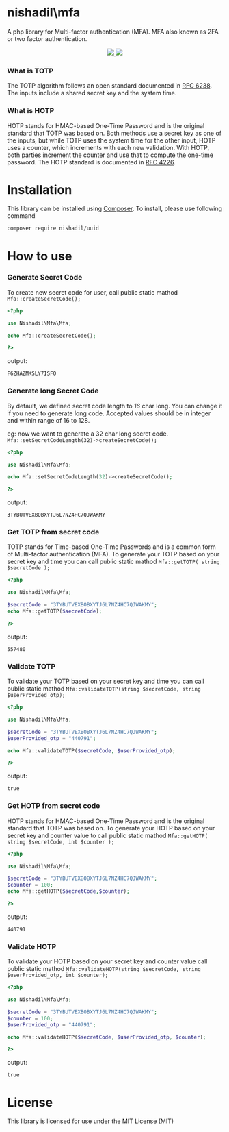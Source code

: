# nishadil\mfa
A php library for Multi-factor authentication (MFA). MFA also known as 2FA or two factor authentication.

<div align="center">
    <a href="https://github.com/nishadil/MFA/releases/tag/v1.0.1">
        <img src="https://img.shields.io/badge/version-1.0.1-008feb.svg">
        <img src="https://img.shields.io/badge/❤-Nidhadil-008feb.svg">
    </a>
</div>

### What is TOTP
The TOTP algorithm follows an open standard documented in [RFC 6238][RFC6238]. The inputs include a shared secret key and the system time.

### What is HOTP
HOTP stands for HMAC-based One-Time Password and is the original standard that TOTP was based on. Both methods use a secret key as one of the inputs, but while TOTP uses the system time for the other input, HOTP uses a counter, which increments with each new validation. With HOTP, both parties increment the counter and use that to compute the one-time password.
The HOTP standard is documented in [RFC 4226][RFC4226].



# Installation
This library can be installed using [Composer][GETCOMPOSER]. To install, please use following command
```bash
composer require nishadil/uuid
```

# How to use


### Generate Secret Code
To create new secret code for user, call public static mathod `Mfa::createSecretCode();`

```php
<?php

use Nishadil\Mfa\Mfa;

echo Mfa::createSecretCode();

?>
```

output:
```text
F6ZHAZMKSLY7ISFO
```

### Generate long Secret Code

By default, we defined secret code length to *16* char long. You can change it if you need to generate long code. Accepted values should be in integer and within range of 16 to 128.

eg: now we want to generate a 32 char long secret code. `Mfa::setSecretCodeLength(32)->createSecretCode();`

```php
<?php

use Nishadil\Mfa\Mfa;

echo Mfa::setSecretCodeLength(32)->createSecretCode();

?>
```

output:
```text
3TYBUTVEXBOBXYTJ6L7NZ4HC7QJWAKMY
```


### Get TOTP from secret code

TOTP stands for Time-based One-Time Passwords and is a common form of Multi-factor authentication (MFA). To generate your TOTP based on your secret key and time you can call public static mathod `Mfa::getTOTP( string $secretCode );`


```php
<?php

use Nishadil\Mfa\Mfa;

$secretCode = "3TYBUTVEXBOBXYTJ6L7NZ4HC7QJWAKMY";
echo Mfa::getTOTP($secretCode);

?>
```

output:
```text
557480
```


### Validate TOTP

To validate your TOTP based on your secret key and time you can call public static mathod `Mfa::validateTOTP(string $secretCode, string $userProvided_otp);`


```php
<?php

use Nishadil\Mfa\Mfa;

$secretCode = "3TYBUTVEXBOBXYTJ6L7NZ4HC7QJWAKMY";
$userProvided_otp = "440791";

echo Mfa::validateTOTP($secretCode, $userProvided_otp);

?>
```

output:
```text
true
```



### Get HOTP from secret code

HOTP stands for HMAC-based One-Time Password and is the original standard that TOTP was based on. To generate your HOTP based on your secret key and counter value to call public static mathod `Mfa::getHOTP( string $secretCode, int $counter );`


```php
<?php

use Nishadil\Mfa\Mfa;

$secretCode = "3TYBUTVEXBOBXYTJ6L7NZ4HC7QJWAKMY";
$counter = 100;
echo Mfa::getHOTP($secretCode,$counter);

?>
```

output:
```text
440791
```


### Validate HOTP

To validate your HOTP based on your secret key and counter value call public static mathod `Mfa::validateHOTP(string $secretCode, string $userProvided_otp, int $counter);`


```php
<?php

use Nishadil\Mfa\Mfa;

$secretCode = "3TYBUTVEXBOBXYTJ6L7NZ4HC7QJWAKMY";
$counter = 100;
$userProvided_otp = "440791";

echo Mfa::validateHOTP($secretCode, $userProvided_otp, $counter);

?>
```

output:
```text
true
```


# License
This library is licensed for use under the MIT License (MIT)




[RFC6238]: <https://datatracker.ietf.org/doc/html/rfc6238>
[RFC4226]: <https://datatracker.ietf.org/doc/html/rfc4226>
[GETCOMPOSER]: <https://getcomposer.org/>